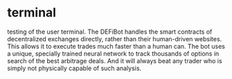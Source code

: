 # terminal
testing of the user terminal. 
The DEFiBot handles the smart contracts of decentralized exchanges directly, rather than their human-driven websites. This allows it to execute trades much faster than a human can. The bot uses a unique, specially trained neural network to track thousands of options in search of the best arbitrage deals. And it will always beat any trader who is simply not physically capable of such analysis.
